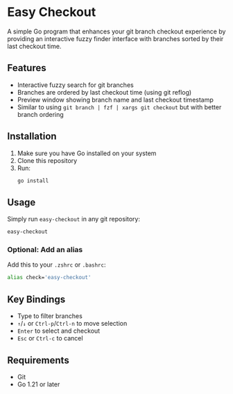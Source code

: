 # Easy Checkout

A simple Go program that enhances your git branch checkout experience by providing an interactive fuzzy finder interface with branches sorted by their last checkout time.

## Features

- Interactive fuzzy search for git branches
- Branches are ordered by last checkout time (using git reflog)
- Preview window showing branch name and last checkout timestamp
- Similar to using `git branch | fzf | xargs git checkout` but with better branch ordering

## Installation

1. Make sure you have Go installed on your system
2. Clone this repository
3. Run:
   ```bash
   go install
   ```

## Usage

Simply run `easy-checkout` in any git repository:

```bash
easy-checkout
```

### Optional: Add an alias

Add this to your `.zshrc` or `.bashrc`:

```bash
alias check='easy-checkout'
```

## Key Bindings

- Type to filter branches
- `↑`/`↓` or `Ctrl-p`/`Ctrl-n` to move selection
- `Enter` to select and checkout
- `Esc` or `Ctrl-c` to cancel

## Requirements

- Git
- Go 1.21 or later